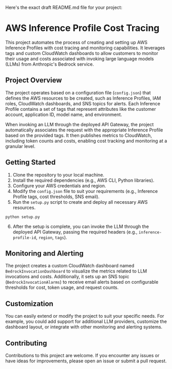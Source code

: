 Here's the exact draft README.md file for your project:

# AWS Inference Profile Cost Tracing

This project automates the process of creating and setting up AWS Inference Profiles with cost tracing and monitoring capabilities. It leverages tags and custom CloudWatch dashboards to allow customers to monitor their usage and costs associated with invoking large language models (LLMs) from Anthropic's Bedrock service.

## Project Overview

The project operates based on a configuration file (`config.json`) that defines the AWS resources to be created, such as Inference Profiles, IAM roles, CloudWatch dashboards, and SNS topics for alerts. Each Inference Profile contains a set of tags that represent attributes like the customer account, application ID, model name, and environment.

When invoking an LLM through the deployed API Gateway, the project automatically associates the request with the appropriate Inference Profile based on the provided tags. It then publishes metrics to CloudWatch, including token counts and costs, enabling cost tracking and monitoring at a granular level.

## Getting Started

1. Clone the repository to your local machine.
2. Install the required dependencies (e.g., AWS CLI, Python libraries).
3. Configure your AWS credentials and region.
4. Modify the `config.json` file to suit your requirements (e.g., Inference Profile tags, cost thresholds, SNS email).
5. Run the `setup.py` script to create and deploy all necessary AWS resources.

```
python setup.py
```

6. After the setup is complete, you can invoke the LLM through the deployed API Gateway, passing the required headers (e.g., `inference-profile-id`, `region`, `tags`).

## Monitoring and Alerting

The project creates a custom CloudWatch dashboard named `BedrockInvocationDashboard` to visualize the metrics related to LLM invocations and costs. Additionally, it sets up an SNS topic (`BedrockInvocationAlarms`) to receive email alerts based on configurable thresholds for cost, token usage, and request counts.

## Customization

You can easily extend or modify the project to suit your specific needs. For example, you could add support for additional LLM providers, customize the dashboard layout, or integrate with other monitoring and alerting systems.

## Contributing

Contributions to this project are welcome. If you encounter any issues or have ideas for improvements, please open an issue or submit a pull request.
